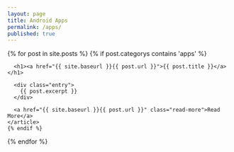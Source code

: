 ```yaml
---
layout: page
title: Android Apps
permalink: /apps/
published: true
---
```


<div class="posts">
  {% for post in site.posts %}
    {% if post.categorys contains 'apps' %}
    <article class="post">
 
      <h1><a href="{{ site.baseurl }}{{ post.url }}">{{ post.title }}</a></h1>
 
      <div class="entry">
        {{ post.excerpt }}
      </div>
 
      <a href="{{ site.baseurl }}{{ post.url }}" class="read-more">Read More</a>
    </article>
    {% endif %}
  {% endfor %}
</div>